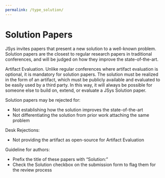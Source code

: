 ```yaml
---
permalink: /type_solution/
---
```


# Solution Papers

JSys invites papers that present a new solution to a well-known problem. Solution papers are the closest to regular research papers in traditional conferences, and will be judged on how they improve the state-of-the-art.

Artifact Evaluation. Unlike regular conferences where artifact evaluation is optional, it is mandatory for solution papers. The solution must be realized in the form of an artifact, which must be publicly available and evaluated to be easily used by a third party. In this way, it will always be possible for someone else to build on, extend, or evaluate a JSys Solution paper.

Solution papers may be rejected for:

- Not establishing how the solution improves the state-of-the-art
- Not differentiating the solution from prior work attaching the same problem

Desk Rejections:

- Not providing the artifact as open-source for Artifact Evaluation

Guideline for authors:

- Prefix the title of these papers with “Solution:”
- Check the Solution checkbox on the submission form to flag them for the review process
